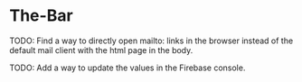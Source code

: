 # The-Bar

TODO: Find a way to directly open mailto: links in the browser instead of the default mail client with the html page in the body.

TODO: Add a way to update the values in the Firebase console.
